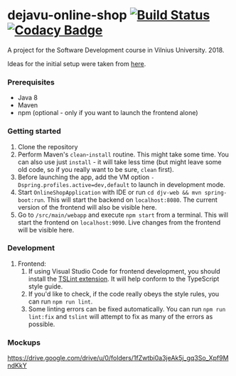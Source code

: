 # dejavu-online-shop [![Build Status](https://travis-ci.org/gerdasml/dejavu-online-shop.svg?branch=master)](https://travis-ci.org/gerdasml/dejavu-online-shop) [![Codacy Badge](https://api.codacy.com/project/badge/Grade/4bb5f393571f4f66bb3f9f1dbc87ff75)](https://www.codacy.com?utm_source=github.com&amp;utm_medium=referral&amp;utm_content=gerdasml/dejavu-online-shop&amp;utm_campaign=Badge_Grade)

A project for the Software Development course in Vilnius University. 2018.

Ideas for the initial setup were taken from [here](https://github.com/dlizarra/spring-boot-react-webpack-starter).

### Prerequisites
* Java 8
* Maven
* npm (optional - only if you want to launch the frontend alone)

### Getting started
1. Clone the repository
1. Perform Maven's `clean`-`install` routine. This might take some time. You can also use just `install` - it will take less time (but might leave some old code, so if you really want to be sure, `clean` first).
1. Before launching the app, add the VM option `-Dspring.profiles.active=dev,default` to launch in development mode.
1. Start `OnlineShopApplication` with IDE or run `cd djv-web && mvn spring-boot:run`. This will start the backend on `localhost:8080`. The current version of the frontend will also be visible here.
1. Go to `/src/main/webapp` and execute `npm start` from a terminal. This will start the frontend on `localhost:9090`. Live changes from the frontend will be visible here.

### Development
1. Frontend:
    1. If using Visual Studio Code for frontend development, you should install the [TSLint extension](https://marketplace.visualstudio.com/items?itemName=eg2.tslint). It will help conform to the TypeScript style guide.
    2. If you'd like to check, if the code really obeys the style rules, you can run `npm run lint`.
    3. Some linting errors can be fixed automatically. You can run `npm run lint:fix` and `tslint` will attempt to fix as many of the errors as possible.

### Mockups
https://drive.google.com/drive/u/0/folders/1fZwtbi0a3jeAk5j_gq3So_Xpf9MndKkY
